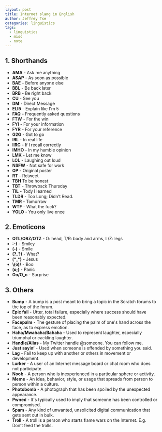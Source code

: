 ```yaml
---
layout: post
title: Internet slang in English
author: Jeffrey Tse
categories: linguistics
tags:
  - linguistics
  - misc
  - note
---
```


## 1. Shorthands

- **AMA** - Ask me anything
- **ASAP** - As soon as possible
- **BAE** - Before anyone else
- **BBL** - Be back later
- **BRB** - Be right back
- **CU** - See you
- **DM** - Direct Message
- **ELI5** - Explain like I'm 5
- **FAQ** - Frequently asked questions
- **FTW** - For the win
- **FYI** - For your information
- **FYR** - For your reference
- **G2G** - Got to go
- **IRL** - In real life
- **IIRC** - If I recall correctly
- **IMHO** - In my humble opinion
- **LMK** - Let me know
- **LOL** - Laughing out loud
- **NSFW** - Not safe for work
- **OP** - Original poster
- **RT** - Retweet
- **TBH** To be honest
- **TBT** - Throwback Thursday
- **TIL** - Tody I learned
- **TLDR** - Too Long; Didn't Read.
- **TMR** - Tomorrow
- **WTF** - What the fuck?
- **YOLO** - You only live once

## 2. Emoticons

- **OTL/ORZ/OTZ** - O: head, T/R: body and arms, L/Z: legs
- **:-)** - Smiley
- **(-)** - Smile
- **(?\_?)** - What?
- **(\*\_\*)** - Jesus
- **\\(o)/** - Boo
- **(o;)** - Panic
- **Oo/O_o** - Surprise

## 3. Others

- **Bump** - A bump is a post meant to bring a topic in the Scratch forums
  to the top of the forum.
- **Epic fail** - Utter, total failure, especially where success should
  have been reasonably expected.
- **Facepalm** - The gesture of placing the palm of one's hand across the
  face, as to express emotion.
- **Haha/Mwahaha/Bahaha** - Used to represent laughter, especially
  triumphal or cackling laughter.
- **Handle/Alias** - My Twitter handle @someone. You can follow me.
- **Just sayin’** - Used when someone is offended by something you said.
- **Lag** - Fail to keep up with another or others in movement or development.
- **Lurker** - A user of an Internet message board or chat room who does
  not participate.
- **Noob** - A person who is inexperienced in a particular sphere or activity.
- **Meme** - An idea, behavior, style, or usage that spreads from person
  to person within a culture.
- **Photobomb** - A photograph that has been spoiled by the unexpected
  appearance.
- **Pwned** - It's typically used to imply that someone has been controlled
  or compromised.
- **Spam** - Any kind of unwanted, unsolicited digital communication that
  gets sent out in bulk.
- **Troll** - A troll is a person who starts flame wars on the Internet.
  E.g. Don’t feed the trolls.
